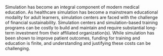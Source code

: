 Simulation has become an integral component of modern medical education. As healthcare simulation has become a mainstream educational modality for adult learners, simulation centers are faced with the challenge of financial sustainability. Simulation centers and simulation-based training programs can be costly to build and maintain and require substantial long-term investment from their affiliated organization(s). While simulation has been shown to improve patient outcomes, funding for training and education is finite, and understanding and justifying these costs can be challenging.
